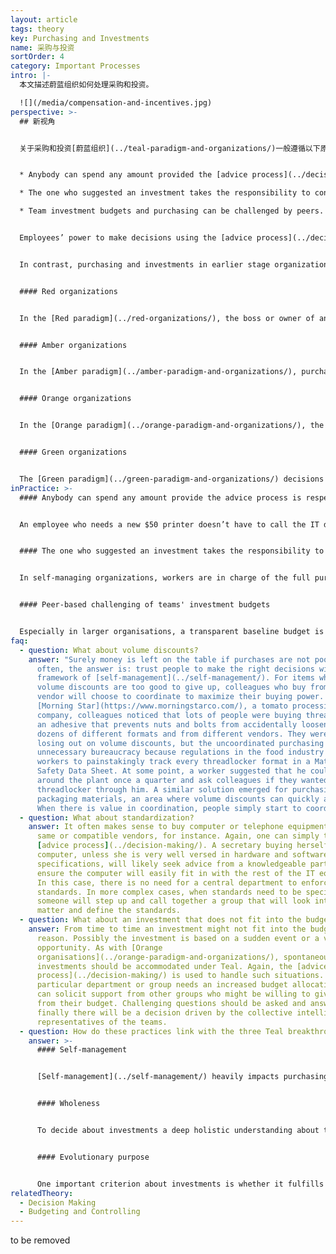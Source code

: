 ```yaml
---
layout: article
tags: theory
key: Purchasing and Investments
name: 采购与投资
sortOrder: 4
category: Important Processes
intro: |-
  本文描述蔚蓝组织如何处理采购和投资。

  ![](/media/compensation-and-incentives.jpg)
perspective: >-
  ## 新视角


  关于采购和投资[蔚蓝组织](../teal-paradigm-and-organizations/)一般遵循以下原则：


  * Anybody can spend any amount provided the [advice process](../decision-making/) is respected.

  * The one who suggested an investment takes the responsibility to conduct and monitor the purchasing process.

  * Team investment budgets and purchasing can be challenged by peers.


  Employees’ power to make decisions using the [advice process](../decision-making/) is perhaps most evident when it comes to spending company money. In [self-managing](../self-management/) organizations there are no authorization limits and no procurement departments. Employees or teams do the analysis, create the necessary specifications, visit and negotiate with suppliers, and even secure financing from the bank if needed.


  In contrast, purchasing and investments in earlier stage organizations can be characterized as follows:


  #### Red organizations


  In the [Red paradigm](../red-organizations/), the boss or owner of an organisation decides generally on his own what to purchase or where to invest. There are typically no formal documented processes. Investments are made opportunistically, even impulsively, based on the boss's preferences. 


  #### Amber organizations


  In the [Amber paradigm](../amber-paradigm-and-organizations/), purchases and investments are made by dedicated top level resources within the hierarchy following simple, but strict rules. Investments are now less impulsive following medium or long term planning. Purchasing itself could be done at lower levels of an organisation, as long as it follows defined rules. Control mechanisms typically exist ensuring compliance to these rules.


  #### Orange organizations


  In the [Orange paradigm](../orange-paradigm-and-organizations/), the strict general rules of the Amber paradigm become more open and fluid. Rules can be questioned or changed to support innovation. Parts of the organisation are empowered to decide on purchasing and investments within a given range on their own. The [breakthrough of Accountability](../orange-paradigm-and-organizations/) is an important step to distribute investment decisions within the organisation (e.g. into projects) to innovate more and faster. Distributed investment decisions are accepted as long as they follow the overall direction formulated by the top management and the teams reach the desired outcome. A frontline manager might be free to spend up to $1,000 but require authorization from his bosses beyond that amount; a unit manager might have spending power up to $10,000 and a plant manager up to $100,000. Whatever the amounts, the purchase order must generally proceed through a central procurement department that coordinates the relationships and negotiations with suppliers.


  #### Green organizations


  The [Green paradigm](../green-paradigm-and-organizations/) decisions about purchasing and investments are pushed more to the frontline workers. The top down planning of [Orange organisations](../orange-paradigm-and-organizations/) is enriched by bottom up processes involving the operational experts. The [breakthough Empowerment](../green-paradigm-and-organizations/) activates creativity and responsibility of the teams giving enough space to purchase or invest within budget boundaries and within the values system of the organisation. Most organizations still have authorization limits in place. More decentralized or distributed procurement processes (often supported by software tools) should speed up decision processes and enhance the agility of operations teams.
inPractice: >-
  #### Anybody can spend any amount provide the advice process is respected


  An employee who needs a new $50 printer doesn’t have to call the IT department, hope for a green light from his boss, and wait the days or weeks it takes for the printer to arrive. He can simply head down to the specific shop or website and buy a printer. In principle, any person can spend any amount of money, provided he has sought the necessary advice before making the decision; the larger the purchase, the more people are typically involved in the [advice process](../decision-making/). In hierarchical organizations, when engineers do the analysis and choose a machine model, workers often complain about the new machine and drag their feet when it comes to learning how to operate it. When they have chosen the model, there is no such resistance to change. Organizations might vary in how to conduct the advice process, with some employing formal, written rules while others adopting a more informal, ad hoc process. Whatever specific process finally is chosen, it is based on transparency and trust.


  #### The one who suggested an investment takes the responsibility to conduct and monitor the purchasing process


  In self-managing organizations, workers are in charge of the full purchasing or investment process. They do the analysis, write up the necessary specifications, visit and negotiate with suppliers, and secure financing from the bank if needed. It does not necessarily mean that the initiator needs to conduct all steps on his own, but at least he takes the responsibility from start to end.


  #### Peer-based challenging of teams' investment budgets


  Especially in larger organisations, a transparent baseline budget is very helpful to let teams monitor whether a new investment can and should be funded or not. Different from non-Teal organisations, investment budgets aren't given or confirmed from higher levels of management. They are created based on realistic assumptions of the teams about what needs to be purchased during a planning period. If the collected numbers are in balance to expected revenues and seem reasonable, the investment budget is set. Any investments fitting into it don't need further investigation as long as the [advice process](../decision-making/) is conducted. Companies like [Morning Star](https://www.morningstarco.com/) do annual intensive budget planning sessions, in which each team presents its investment plans to a panel of peers for advice. Teams that are not performing well are likely to be challenged as to whether spending money is really the best way to fix their problems.
faq:
  - question: What about volume discounts?
    answer: "Surely money is left on the table if purchases are not pooled? As
      often, the answer is: trust people to make the right decisions within the
      framework of [self-management](../self-management/). For items where
      volume discounts are too good to give up, colleagues who buy from the same
      vendor will choose to coordinate to maximize their buying power. At
      [Morning Star](https://www.morningstarco.com/), a tomato processing
      company, colleagues noticed that lots of people were buying threadlocker,
      an adhesive that prevents nuts and bolts from accidentally loosening, in
      dozens of different formats and from different vendors. They were not only
      losing out on volume discounts, but the uncoordinated purchasing generated
      unnecessary bureaucracy because regulations in the food industry required
      workers to painstakingly track every threadlocker format in a Material
      Safety Data Sheet. At some point, a worker suggested that he could walk
      around the plant once a quarter and ask colleagues if they wanted to order
      threadlocker through him. A similar solution emerged for purchasing
      packaging materials, an area where volume discounts can quickly add up.
      When there is value in coordination, people simply start to coordinate."
  - question: What about standardization?
    answer: It often makes sense to buy computer or telephone equipment from the
      same or compatible vendors, for instance. Again, one can simply trust the
      [advice process](../decision-making/). A secretary buying herself a new
      computer, unless she is very well versed in hardware and software
      specifications, will likely seek advice from a knowledgeable party to
      ensure the computer will easily fit in with the rest of the IT equipment.
      In this case, there is no need for a central department to enforce
      standards. In more complex cases, when standards need to be specified,
      someone will step up and call together a group that will look into the
      matter and define the standards.
  - question: What about an investment that does not fit into the budget?
    answer: From time to time an investment might not fit into the budget for some
      reason. Possibly the investment is based on a sudden event or a valuable
      opportunity. As with [Orange
      organisations](../orange-paradigm-and-organizations/), spontaneous
      investments should be accommodated under Teal. Again, the [advice
      process](../decision-making/) is used to handle such situations. If a
      particular department or group needs an increased budget allocation, they
      can solicit support from other groups who might be willing to give a piece
      from their budget. Challenging questions should be asked and answered, but
      finally there will be a decision driven by the collective intelligence of
      representatives of the teams.
  - question: How do these practices link with the three Teal breakthroughs?
    answer: >-
      #### Self-management


      [Self-management](../self-management/) heavily impacts purchasing and investments. Every employee is enabled to take action and innovate in his working context. Investments are initiated from where they are needed. The [advice process](../decision-making/) creates a deeper understanding of the impacts of investments. The localized responsibility for purchasing leads to a greater satisfaction about what is bought because the user defines the specifications.


      #### Wholeness


      To decide about investments a deep holistic understanding about the inter-dependencies and reach of a decision is necessary. The [advice process](../decision-making/) creates a wide transparency about the impacts of an investment. Especially when it is a bigger amount of money, it is essential to understand the company's financial situation and investment impacts on others as a whole.


      #### Evolutionary purpose


      One important criterion about investments is whether it fulfills an [evolutionary purpose](../evolutionary-purpose/). Distributed investment decisions empower those sensing the organization's purpose to act in a way to serve that purpose.
relatedTheory:
  - Decision Making
  - Budgeting and Controlling
---
```

to be removed